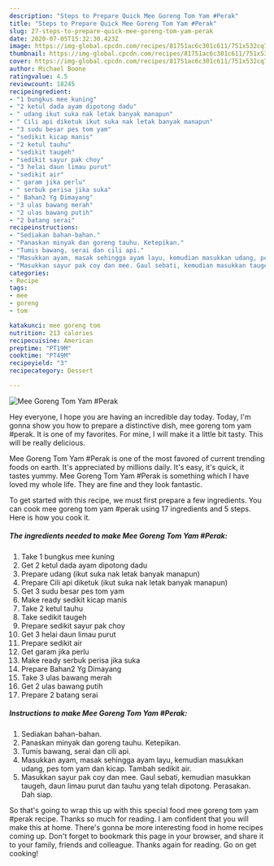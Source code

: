 ```yaml
---
description: "Steps to Prepare Quick Mee Goreng Tom Yam #Perak"
title: "Steps to Prepare Quick Mee Goreng Tom Yam #Perak"
slug: 27-steps-to-prepare-quick-mee-goreng-tom-yam-perak
date: 2020-07-05T15:32:30.423Z
image: https://img-global.cpcdn.com/recipes/81751ac6c301c611/751x532cq70/mee-goreng-tom-yam-perak-resipi-foto-utama.jpg
thumbnail: https://img-global.cpcdn.com/recipes/81751ac6c301c611/751x532cq70/mee-goreng-tom-yam-perak-resipi-foto-utama.jpg
cover: https://img-global.cpcdn.com/recipes/81751ac6c301c611/751x532cq70/mee-goreng-tom-yam-perak-resipi-foto-utama.jpg
author: Michael Boone
ratingvalue: 4.5
reviewcount: 18245
recipeingredient:
- "1 bungkus mee kuning"
- "2 ketul dada ayam dipotong dadu"
- " udang ikut suka nak letak banyak manapun"
- " Cili api diketuk ikut suka nak letak banyak manapun"
- "3 sudu besar pes tom yam"
- "sedikit kicap manis"
- "2 ketul tauhu"
- "sedikit taugeh"
- "sedikit sayur pak choy"
- "3 helai daun limau purut"
- "sedikit air"
- " garam jika perlu"
- " serbuk perisa jika suka"
- " Bahan2 Yg Dimayang"
- "3 ulas bawang merah"
- "2 ulas bawang putih"
- "2 batang serai"
recipeinstructions:
- "Sediakan bahan-bahan."
- "Panaskan minyak dan goreng tauhu. Ketepikan."
- "Tumis bawang, serai dan cili api."
- "Masukkan ayam, masak sehingga ayam layu, kemudian masukkan udang, pes tom yam dan kicap. Tambah sedikit air."
- "Masukkan sayur pak coy dan mee. Gaul sebati, kemudian masukkan taugeh, daun limau purut dan tauhu yang telah dipotong. Perasakan. Dah siap."
categories:
- Recipe
tags:
- mee
- goreng
- tom

katakunci: mee goreng tom 
nutrition: 213 calories
recipecuisine: American
preptime: "PT19M"
cooktime: "PT49M"
recipeyield: "3"
recipecategory: Dessert

---
```



![Mee Goreng Tom Yam #Perak](https://img-global.cpcdn.com/recipes/81751ac6c301c611/751x532cq70/mee-goreng-tom-yam-perak-resipi-foto-utama.jpg)

Hey everyone, I hope you are having an incredible day today. Today, I'm gonna show you how to prepare a distinctive dish, mee goreng tom yam #perak. It is one of my favorites. For mine, I will make it a little bit tasty. This will be really delicious.



Mee Goreng Tom Yam #Perak is one of the most favored of current trending foods on earth. It's appreciated by millions daily. It's easy, it's quick, it tastes yummy. Mee Goreng Tom Yam #Perak is something which I have loved my whole life. They are fine and they look fantastic.


To get started with this recipe, we must first prepare a few ingredients. You can cook mee goreng tom yam #perak using 17 ingredients and 5 steps. Here is how you cook it.

<!--inarticleads1-->

##### The ingredients needed to make Mee Goreng Tom Yam #Perak:

1. Take 1 bungkus mee kuning
1. Get 2 ketul dada ayam dipotong dadu
1. Prepare  udang (ikut suka nak letak banyak manapun)
1. Prepare  Cili api diketuk (ikut suka nak letak banyak manapun)
1. Get 3 sudu besar pes tom yam
1. Make ready sedikit kicap manis
1. Take 2 ketul tauhu
1. Take sedikit taugeh
1. Prepare sedikit sayur pak choy
1. Get 3 helai daun limau purut
1. Prepare sedikit air
1. Get  garam jika perlu
1. Make ready  serbuk perisa jika suka
1. Prepare  Bahan2 Yg Dimayang
1. Take 3 ulas bawang merah
1. Get 2 ulas bawang putih
1. Prepare 2 batang serai




<!--inarticleads2-->

##### Instructions to make Mee Goreng Tom Yam #Perak:

1. Sediakan bahan-bahan.
1. Panaskan minyak dan goreng tauhu. Ketepikan.
1. Tumis bawang, serai dan cili api.
1. Masukkan ayam, masak sehingga ayam layu, kemudian masukkan udang, pes tom yam dan kicap. Tambah sedikit air.
1. Masukkan sayur pak coy dan mee. Gaul sebati, kemudian masukkan taugeh, daun limau purut dan tauhu yang telah dipotong. Perasakan. Dah siap.




So that's going to wrap this up with this special food mee goreng tom yam #perak recipe. Thanks so much for reading. I am confident that you will make this at home. There's gonna be more interesting food in home recipes coming up. Don't forget to bookmark this page in your browser, and share it to your family, friends and colleague. Thanks again for reading. Go on get cooking!
